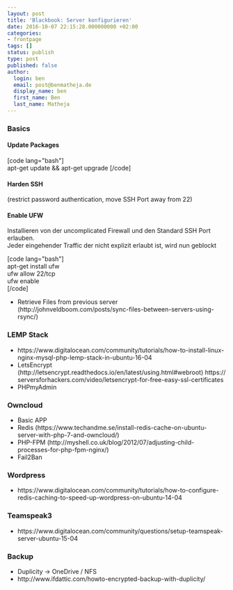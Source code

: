 ```yaml
---
layout: post
title: 'Blackbook: Server konfigurieren'
date: 2016-10-07 22:15:28.000000000 +02:00
categories:
- frontpage
tags: []
status: publish 
type: post
published: false 
author:
  login: ben
  email: post@benmatheja.de
  display_name: ben
  first_name: Ben
  last_name: Matheja
---
```

<h3>Basics</h3>
<h4>Update Packages</h4>
<p>[code lang="bash"]<br />
apt-get update &amp;&amp; apt-get upgrade [/code]</p>
<h4>Harden SSH</h4>
<p>(restrict password authentication, move SSH Port away from 22)</p>
<h4>Enable UFW</h4>
<p>Installieren von der uncomplicated Firewall und den Standard SSH Port erlauben.<br />
Jeder eingehender Traffic der nicht explizit erlaubt ist, wird nun geblockt</p>
<p>[code lang="bash"]<br />
apt-get install ufw<br />
ufw allow 22/tcp<br />
ufw enable<br />
[/code]</p>
<ul>
<li>Retrieve Files from previous server (http://johnveldboom.com/posts/sync-files-between-servers-using-rsync/)</li>
</ul>
<h3>LEMP Stack</h3>
<ul>
<li>https://www.digitalocean.com/community/tutorials/how-to-install-linux-nginx-mysql-php-lemp-stack-in-ubuntu-16-04</li>
<li>LetsEncrypt (http://letsencrypt.readthedocs.io/en/latest/using.html#webroot) https://serversforhackers.com/video/letsencrypt-for-free-easy-ssl-certificates</li>
<li>PHPmyAdmin</li>
</ul>
<h3>Owncloud</h3>
<ul>
<li>Basic APP</li>
<li>Redis (https://www.techandme.se/install-redis-cache-on-ubuntu-server-with-php-7-and-owncloud/)</li>
<li>PHP-FPM (http://myshell.co.uk/blog/2012/07/adjusting-child-processes-for-php-fpm-nginx/)</li>
<li>Fail2Ban</li>
</ul>
<h3>Wordpress</h3>
<ul>
<li>https://www.digitalocean.com/community/tutorials/how-to-configure-redis-caching-to-speed-up-wordpress-on-ubuntu-14-04</li>
</ul>
<h3>Teamspeak3</h3>
<ul>
<li>https://www.digitalocean.com/community/questions/setup-teamspeak-server-ubuntu-15-04</li>
</ul>
<h3>Backup</h3>
<ul>
<li>Duplicity -&gt; OneDrive / NFS</li>
<li>http://www.ifdattic.com/howto-encrypted-backup-with-duplicity/</li>
</ul>
<p>&nbsp;</p>
